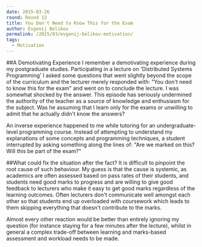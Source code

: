 ```yaml
---
date: 2015-03-26
round: Round 12
title: You Don't Need to Know This for the Exam
author: Evgenij Belikov
permalink: /2015/03/evgenij-belikov-motivation/
tags:
  - Motivation
---
```


##A Demotivating Experience
I remember a demotivating experience during my postgraduate studies. 
Participating in a lecture on 'Distributed Systems Programming' 
I asked some questions that went slightly beyond the scope of the 
curriculum and the lecturer merely responded with: 
"You don't need to know this for the exam" and went on to 
conclude the lecture. I was somewhat shocked by the answer. 
This episode has seriously undermined the authority of 
the teacher as a source of knowledge and enthusiasm for 
the subject. Was he assuming that I learn only for the exams
or unwilling to admit that he actually didn't know the
answers?

An inverse experience happened to me while tutoring for 
an undergraduate-level programming course. Instead of 
attempting to understand my explanations of some concepts 
and programming techniques, a student interrupted by asking 
something along the lines of: "Are we marked on this? 
Will this be part of the exam?"

##What could fix the situation after the fact? 
It is difficult to pinpoint the root cause of such behaviour. 
My guess is that the cause is systemic, as academics are
often assessed based on pass rates of their students, 
and students need good marks to progress and are
willing to give good feedback to lecturers who make
it easy to get good marks regardless of the learning 
outcomes. Often lecturers don't communicate well 
amongst each other so that students end up overloaded
with coursework which leads to them skipping everything
that doesn't contribute to the marks. 

Almost every other reaction would be better than
entirely ignoring my question (for instance staying for 
a few minutes after the lecture), whilst in general a complex 
trade-off between learning and marks-based assessment and 
workload needs to be made.

